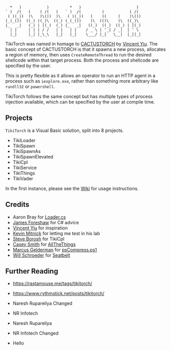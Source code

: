 ```
  *   )           )         *   )                        )  
` )  /(   (    ( /(   (   ` )  /(         (           ( /(  
 ( )(_))  )\   )\())  )\   ( )(_))   (    )(     (    )\()) 
(_(_())  ((_) ((_)\  ((_) (_(_())    )\  (()\    )\  ((_)\  
|_   _|   (_) | |(_)  (_) |_   _|   ((_)  ((_)  ((_) | |(_) 
  | |     | | | / /   | |   | |    / _ \ | '_| / _|  | ' \  
  |_|     |_| |_\_\   |_|   |_|    \___/ |_|   \__|  |_||_| 
```

TikiTorch was named in homage to [CACTUSTORCH](https://github.com/vysecurity/CACTUSTORCH) by [Vincent Yiu](https://twitter.com/vysecurity).  The basic concept of CACTUSTORCH is that it spawns a new process, allocates a region of memory, then uses `CreateRemoteThread` to run the desired shellcode within that target process.  Both the process and shellcode are specified by the user.

This is pretty flexible as it allows an operator to run an HTTP agent in a process such as `iexplore.exe`, rather than something more arbitrary like `rundll32` or `powershell`.

TikiTorch follows the same concept but has multiple types of process injection available, which can be specified by the user at compile time.

## Projects

`TikiTorch` is a Visual Basic solution, split into 8 projects.

- TikiLoader
- TikiSpawn
- TikiSpawnAs
- TikiSpawnElevated
- TikiCpl
- TikiService
- TikiThings
- TikiVader

In the first instance, please see the [Wiki](https://github.com/rasta-mouse/TikiTorch/wiki) for usage instructions.

## Credits

- Aaron Bray for [Loader.cs](https://github.com/ambray/ProcessHollowing/blob/master/ShellLoader/Loader.cs)
- [James Foreshaw](https://twitter.com/tiraniddo) for C# advice
- [Vincent Yiu](https://twitter.com/vysecurity) for inspiration
- [Kevin Mitnick](@kevinmitnick) for letting me test in his lab
- [Steve Borosh](https://twitter.com/424f424f) for TikiCpl
- [Casey Smith](https://twitter.com/subTee) for [AllTheThings](https://github.com/redcanaryco/atomic-red-team/blob/master/atomics/T1117/src/AllTheThings.cs)
- [Marcus Gelderman](https://gist.github.com/marcgeld) for [psCompress.ps1](https://gist.github.com/marcgeld/bfacfd8d70b34fdf1db0022508b02aca)
- [Will Schroeder](https://twitter.com/harmj0y) for [Seatbelt](https://github.com/GhostPack/Seatbelt)

## Further Reading

- https://rastamouse.me/tags/tikitorch/
- https://www.rythmstick.net/posts/tikitorch/

- Naresh Rupareliya Changed
- NR Infotech
- Naresh Rupareliya
- NR Infotech Changed
- Hello
